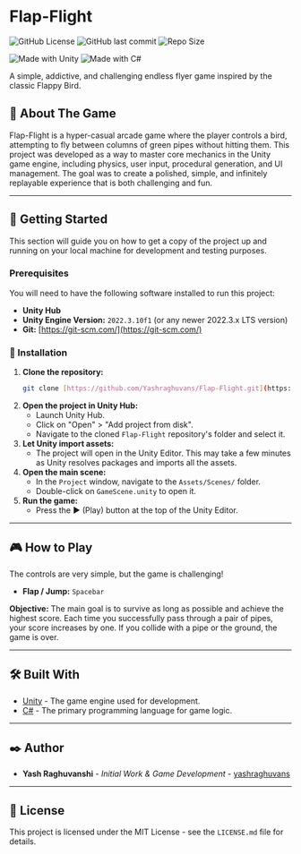 # Flap-Flight

![GitHub License](https://img.shields.io/github/license/Yashraghuvans/Flap-Flight?style=for-the-badge)
![GitHub last commit](https://img.shields.io/github/last-commit/Yashraghuvans/Flap-Flight?style=for-the-badge&logo=github)
![Repo Size](https://img.shields.io/github/repo-size/Yashraghuvans/Flap-Flight?style=for-the-badge)
<br>

![Made with Unity](https://img.shields.io/badge/Made%20with-Unity-57b9d3.svg?style=for-the-badge&logo=unity)
![Made with C#](https://img.shields.io/badge/Language-C%23-239120.svg?style=for-the-badge&logo=c-sharp)


A simple, addictive, and challenging endless flyer game inspired by the classic Flappy Bird.

## 📖 About The Game

Flap-Flight is a hyper-casual arcade game where the player controls a bird, attempting to fly between columns of green pipes without hitting them. This project was developed as a way to master core mechanics in the Unity game engine, including physics, user input, procedural generation, and UI management. The goal was to create a polished, simple, and infinitely replayable experience that is both challenging and fun.

---

## 🚀 Getting Started

This section will guide you on how to get a copy of the project up and running on your local machine for development and testing purposes.

### Prerequisites

You will need to have the following software installed to run this project:

* **Unity Hub**
* **Unity Engine Version:** `2022.3.10f1` (or any newer 2022.3.x LTS version)
* **Git:** [https://git-scm.com/](https://git-scm.com/)

### 🔧 Installation

1.  **Clone the repository:**
    ```sh
    git clone [https://github.com/Yashraghuvans/Flap-Flight.git](https://github.com/Yashraghuvans/Flap-Flight.git)
    ```
2.  **Open the project in Unity Hub:**
    * Launch Unity Hub.
    * Click on "Open" > "Add project from disk".
    * Navigate to the cloned `Flap-Flight` repository's folder and select it.
3.  **Let Unity import assets:**
    * The project will open in the Unity Editor. This may take a few minutes as Unity resolves packages and imports all the assets.
4.  **Open the main scene:**
    * In the `Project` window, navigate to the `Assets/Scenes/` folder.
    * Double-click on `GameScene.unity` to open it.
5.  **Run the game:**
    * Press the ▶️ (Play) button at the top of the Unity Editor.

---

## 🎮 How to Play

The controls are very simple, but the game is challenging!

* **Flap / Jump:** `Spacebar`

**Objective:** The main goal is to survive as long as possible and achieve the highest score. Each time you successfully pass through a pair of pipes, your score increases by one. If you collide with a pipe or the ground, the game is over.

---

## 🛠️ Built With

* [Unity](https://unity.com/) - The game engine used for development.
* [C#](https://docs.microsoft.com/en-us/dotnet/csharp/) - The primary programming language for game logic.

---

## ✒️ Author

* **Yash Raghuvanshi** - *Initial Work & Game Development* - [yashraghuvans](https://github.com/yashraghuvans)

---

## 📄 License

This project is licensed under the MIT License - see the `LICENSE.md` file for details.